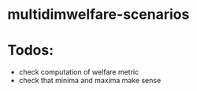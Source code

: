 # multidimwelfare-scenarios

# Todos: 
 - check computation of welfare metric
 - check that minima and maxima make sense
 
